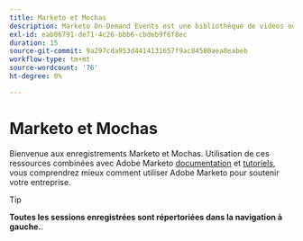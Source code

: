 ```yaml
---
title: Marketo et Mochas
description: Marketo On-Demand Events est une bibliothèque de vidéos où experts et pairs partagent leurs réflexions et idées sur la manière d’utiliser au mieux Adobe Marketo.
exl-id: eab06791-de71-4c26-bbb6-cbdeb9f6f8ec
duration: 15
source-git-commit: 9a297cda953d4414131657f9ac84580aea0eabeb
workflow-type: tm+mt
source-wordcount: '76'
ht-degree: 0%

---
```


# Marketo et Mochas

Bienvenue aux enregistrements Marketo et Mochas. Utilisation de ces ressources combinées avec Adobe Marketo [documentation](https://experienceleague.adobe.com/docs/marketo-engage.html) et [tutoriels](https://experienceleague.adobe.com/docs/marketo-learn/tutorials/overview.html), vous comprendrez mieux comment utiliser Adobe Marketo pour soutenir votre entreprise.

>[!TIP]
>
>**Toutes les sessions enregistrées sont répertoriées dans la navigation à gauche.**.
